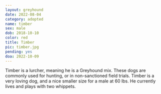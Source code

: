 ```yaml
---
layout: greyhound
date: 2022-08-04
category: adopted
name: timber
sex: male
dob: 2018-10-10
color: red
title: Timber
pic: timber.jpg
pending: yes
doa: 2022-10-09
---
```

Timber is a lurcher, meaning he is a Greyhound mix. These dogs are commonly used for hunting, or in non-sanctioned field trials. Timber is a very loving dog, and a nice smaller size for a male at 60 lbs. He currently lives and plays with two whippets. 


